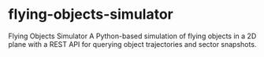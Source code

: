 # flying-objects-simulator
Flying Objects Simulator  A Python-based simulation of flying objects in a 2D plane with a REST API for querying object trajectories and sector snapshots.
